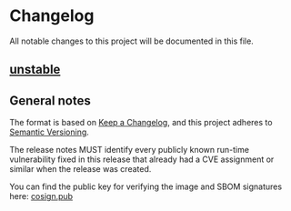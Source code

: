 # Changelog

All notable changes to this project will be documented in this file.

## [unstable]

## General notes

The format is based on [Keep a Changelog](https://keepachangelog.com/en/1.1.0/),
and this project adheres to [Semantic Versioning](https://semver.org/spec/v2.0.0.html).

The release notes MUST identify every publicly known run-time vulnerability fixed in this release that already had a CVE assignment or similar when the release was created.

You can find the public key for verifying the image and SBOM signatures here: [cosign.pub](https://github.com/l3montree-dev/devguard/blob/main/cosign.pub)

[unstable]: https://github.com/l3montree-dev/devguard/compare/v0.4.7...main
